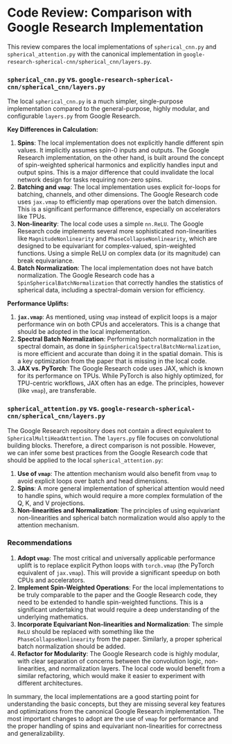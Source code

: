 # Code Review: Comparison with Google Research Implementation

This review compares the local implementations of `spherical_cnn.py` and `spherical_attention.py` with the canonical implementation in `google-research-spherical-cnn/spherical_cnn/layers.py`.

### `spherical_cnn.py` vs. `google-research-spherical-cnn/spherical_cnn/layers.py`

The local `spherical_cnn.py` is a much simpler, single-purpose implementation compared to the general-purpose, highly modular, and configurable `layers.py` from Google Research.

**Key Differences in Calculation:**

1.  **Spins**: The local implementation does not explicitly handle different spin values. It implicitly assumes spin-0 inputs and outputs. The Google Research implementation, on the other hand, is built around the concept of spin-weighted spherical harmonics and explicitly handles input and output spins. This is a major difference that could invalidate the local network design for tasks requiring non-zero spins.
2.  **Batching and `vmap`**: The local implementation uses explicit for-loops for batching, channels, and other dimensions. The Google Research code uses `jax.vmap` to efficiently map operations over the batch dimension. This is a significant performance difference, especially on accelerators like TPUs.
3.  **Non-linearity**: The local code uses a simple `nn.ReLU`. The Google Research code implements several more sophisticated non-linearities like `MagnitudeNonlinearity` and `PhaseCollapseNonlinearity`, which are designed to be equivariant for complex-valued, spin-weighted functions. Using a simple ReLU on complex data (or its magnitude) can break equivariance.
4.  **Batch Normalization**: The local implementation does not have batch normalization. The Google Research code has a `SpinSphericalBatchNormalization` that correctly handles the statistics of spherical data, including a spectral-domain version for efficiency.

**Performance Uplifts:**

1.  **`jax.vmap`**: As mentioned, using `vmap` instead of explicit loops is a major performance win on both CPUs and accelerators. This is a change that should be adopted in the local implementation.
2.  **Spectral Batch Normalization**: Performing batch normalization in the spectral domain, as done in `SpinSphericalSpectralBatchNormalization`, is more efficient and accurate than doing it in the spatial domain. This is a key optimization from the paper that is missing in the local code.
3.  **JAX vs. PyTorch**: The Google Research code uses JAX, which is known for its performance on TPUs. While PyTorch is also highly optimized, for TPU-centric workflows, JAX often has an edge. The principles, however (like `vmap`), are transferable.

### `spherical_attention.py` vs. `google-research-spherical-cnn/spherical_cnn/layers.py`

The Google Research repository does not contain a direct equivalent to `SphericalMultiHeadAttention`. The `layers.py` file focuses on convolutional building blocks. Therefore, a direct comparison is not possible. However, we can infer some best practices from the Google Research code that should be applied to the local `spherical_attention.py`:

1.  **Use of `vmap`**: The attention mechanism would also benefit from `vmap` to avoid explicit loops over batch and head dimensions.
2.  **Spins**: A more general implementation of spherical attention would need to handle spins, which would require a more complex formulation of the Q, K, and V projections.
3.  **Non-linearities and Normalization**: The principles of using equivariant non-linearities and spherical batch normalization would also apply to the attention mechanism.

### Recommendations

1.  **Adopt `vmap`**: The most critical and universally applicable performance uplift is to replace explicit Python loops with `torch.vmap` (the PyTorch equivalent of `jax.vmap`). This will provide a significant speedup on both CPUs and accelerators.
2.  **Implement Spin-Weighted Operations**: For the local implementations to be truly comparable to the paper and the Google Research code, they need to be extended to handle spin-weighted functions. This is a significant undertaking that would require a deep understanding of the underlying mathematics.
3.  **Incorporate Equivariant Non-linearities and Normalization**: The simple `ReLU` should be replaced with something like the `PhaseCollapseNonlinearity` from the paper. Similarly, a proper spherical batch normalization should be added.
4.  **Refactor for Modularity**: The Google Research code is highly modular, with clear separation of concerns between the convolution logic, non-linearities, and normalization layers. The local code would benefit from a similar refactoring, which would make it easier to experiment with different architectures.

In summary, the local implementations are a good starting point for understanding the basic concepts, but they are missing several key features and optimizations from the canonical Google Research implementation. The most important changes to adopt are the use of `vmap` for performance and the proper handling of spins and equivariant non-linearities for correctness and generalizability.
